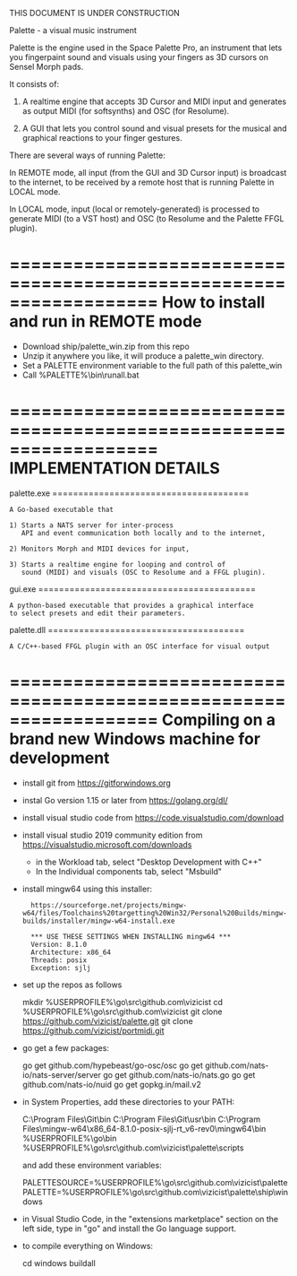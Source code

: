 THIS DOCUMENT IS UNDER CONSTRUCTION

Palette - a visual music instrument

Palette is the engine used in the Space Palette Pro,
an instrument that lets you fingerpaint sound and visuals
using your fingers as 3D cursors on Sensel Morph pads.

It consists of:

   1) A realtime engine that accepts 3D Cursor and MIDI input
      and generates as output MIDI (for softsynths) and OSC (for Resolume).

   2) A GUI that lets you control sound and visual presets for the
      musical and graphical reactions to your finger gestures.

There are several ways of running Palette:

   In REMOTE mode, all input (from the GUI and 3D Cursor input) is
   broadcast to the internet, to be received by a remote host
   that is running Palette in LOCAL mode.

   In LOCAL mode, input (local or remotely-generated) is processed
   to generate MIDI (to a VST host) and OSC (to Resolume and the
   Palette FFGL plugin).

==================================================================
How to install and run in REMOTE mode
==================================================================

- Download ship/palette_win.zip from this repo
- Unzip it anywhere you like, it will produce a palette_win directory.
- Set a PALETTE environment variable to the full path of this palette_win
- Call %PALETTE%\bin\runall.bat

==================================================================
IMPLEMENTATION DETAILS
==================================================================

palette.exe ======================================

	A Go-based executable that

	1) Starts a NATS server for inter-process
	   API and event communication both locally and to the internet,

	2) Monitors Morph and MIDI devices for input,

	3) Starts a realtime engine for looping and control of
	   sound (MIDI) and visuals (OSC to Resolume and a FFGL plugin).

gui.exe ==========================================

	A python-based executable that provides a graphical interface
	to select presets and edit their parameters.

palette.dll ======================================

	A C/C++-based FFGL plugin with an OSC interface for visual output


==================================================================
Compiling on a brand new Windows machine for development
==================================================================

- install git from https://gitforwindows.org

- instal Go version 1.15 or later from https://golang.org/dl/

- install visual studio code from https://code.visualstudio.com/download

- install visual studio 2019 community edition from https://visualstudio.microsoft.com/downloads

	- in the Workload tab, select "Desktop Development with C++"
	- In the Individual components tab, select "Msbuild"

- install mingw64 using this installer:

        https://sourceforge.net/projects/mingw-w64/files/Toolchains%20targetting%20Win32/Personal%20Builds/mingw-builds/installer/mingw-w64-install.exe

        *** USE THESE SETTINGS WHEN INSTALLING mingw64 ***
        Version: 8.1.0
        Architecture: x86_64
        Threads: posix
        Exception: sjlj

- set up the repos as follows

	mkdir %USERPROFILE%\go\src\github.com\vizicist
	cd %USERPROFILE%\go\src\github.com\vizicist
	git clone https://github.com/vizicist/palette.git
	git clone https://github.com/vizicist/portmidi.git

- go get a few packages:

	go get github.com/hypebeast/go-osc/osc
	go get github.com/nats-io/nats-server/server
	go get github.com/nats-io/nats.go
	go get github.com/nats-io/nuid
	go get gopkg.in/mail.v2

- in System Properties, add these directories to your PATH:

	C:\Program Files\Git\bin
	C:\Program Files\Git\usr\bin
	C:\Program Files\mingw-w64\x86_64-8.1.0-posix-sjlj-rt_v6-rev0\mingw64\bin
	%USERPROFILE%\go\bin
	%USERPROFILE%\go\src\github.com\vizicist\palette\scripts

  and add these environment variables:

	PALETTESOURCE=%USERPROFILE%\go\src\github.com\vizicist\palette
	PALETTE=%USERPROFILE%\go\src\github.com\vizicist\palette\ship\windows

- in Visual Studio Code, in the "extensions marketplace" section on the left side,
    type in "go" and install the Go language support.

- to compile everything on Windows:

	cd windows
        buildall


